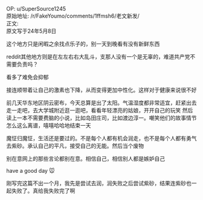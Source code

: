 
OP: u/SuperSource1245  
原始地址: /r/FakeYoumo/comments/1ffmsh6/老文新发/  
正文:  
原文写于24年5月8日

这个地方只是闲暇之余找点乐子的，别一天到晚看有没有新鲜东西

reddit其他地方则是在左左右右大乱斗，支那人没有一个是无辜的，难道共产党不需要负责吗？

看多了难免会抑郁

接连顺带着让自己的激素也下降，从而变得更加中性化。这样对于健康来说很不好

前几天华东地区阴云密布，今天总算是出了太阳。气温湿度都非常适宜，赶紧出去走一走吧，去大学城附近逛一逛吧，看看年轻漂亮的姑娘，开开自己的玩笑
然后读上一本不需要费脑的小说，比如岛田庄司，比如渡边淳一。嘲笑他们的故事情节怎么这么离谱，嘻嘻哈哈地结束一天

魔怔归魔怔，生活还是要过的。不是每个人都有机会润走，也不是每个人都有勇气去紫砂。承认自己的平凡，接受自己的无能。然后当个废物

别在意网上的那些言论都别在意。相信自己，相信别人都是嫉妒自己

have a good day 🐭

刚写完这篇不出一个月，我先是尝试去润，润失败之后尝试紫砂，结果连紫砂也一起失败了。真给我失败完了啊
